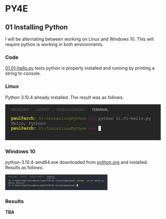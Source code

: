 # PY4E

## 01 Installing Python

I will be alternating between working on Linux and Windows 10. This will require python is working in both environments.

### Code

[01.01-hello.py](01.01-hello.py) tests python is properly installed and running by printing a string to console.

### Linux

Python 3.10.4 already installed. The result was as follows:


![Linux Console Output](01.01-LinuxConsoleOutput.png)

### Windows 10

python-3.10.4-amd64.exe downloaded from [python.org](www.python.org/downloads/release/python-3104/) and installed. Results as follows:

<img src="./01.01-WindowsConsoleOutput.png" alt="Windows Console Output" style="width:65%">

### Results

**TBA**